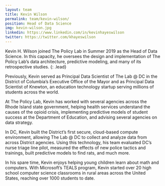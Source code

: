 ```yaml
---
layout: team
title: Kevin Wilson
permalink: team/kevin-wilson/
position: Head of Data Science
img: kevin-wilson.jpg
linkedin: https://www.linkedin.com/in/kevinhayeswilson
twitter: https://twitter.com/khayeswilson
---
```


Kevin H. Wilson joined The Policy Lab in Summer 2019 as the Head of Data Science. In this capacity, he oversees the design and implementation of The Policy Lab’s data architecture, predictive modeling, and many of its retrospective studies.
{: .lead}

Previously, Kevin served as Principal Data Scientist of The Lab @ DC in the District of Columbia’s Executive Office of the Mayor and as Principal Data Scientist of Knewton, an education technology startup serving millions of students across the world.

At The Policy Lab, Kevin has worked with several agencies across the Rhode Island state government, helping health services understand the causes of the opioid crisis, implementing predictive models of student success at the Department of Education, and advising several agencies on data strategy.

In DC, Kevin built the District’s first secure, cloud-based compute environment, allowing The Lab @ DC to collect and analyze data from across District agencies. Using this technology, his team evaluated DC’s nurse triage line pilot, measured the effects of new police tactics and trainings, built predictive models to find rats, and much more.

In his spare time, Kevin enjoys helping young children learn about math and computers. With Microsoft’s TEALS program, Kevin started over 20 high school computer science classrooms in rural areas across the United States, reaching over 1000 students to date.
